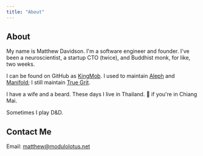 ```yaml
---
title: "About"
---
```


## About

My name is Matthew Davidson. I'm a software engineer and founder. I've been a neuroscientist, a startup CTO (twice), and Buddhist monk, for like, two weeks. 

I can be found on GitHub as [KingMob](https://github.com/KingMob/). I used to maintain [Aleph](https://github.com/clj-commons/aleph) and [Manifold](https://github.com/clj-commons/manifold); I still maintain [True Grit](https://github.com/KingMob/TrueGrit).

I have a wife and a beard. These days I live in Thailand. 👋 if you're in Chiang Mai.

Sometimes I play D&D.

## Contact Me

Email: <a href="mailto:matthew@modulolotus.net">matthew@modulolotus.net</a>

